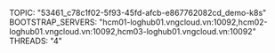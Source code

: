 TOPIC: "53461_c78c1f02-5f93-45fd-afcb-e867762082cd_demo-k8s"
BOOTSTRAP_SERVERS: "hcm01-loghub01.vngcloud.vn:10092,hcm02-loghub01.vngcloud.vn:10092,hcm03-loghub01.vngcloud.vn:10092"
THREADS: "4"
